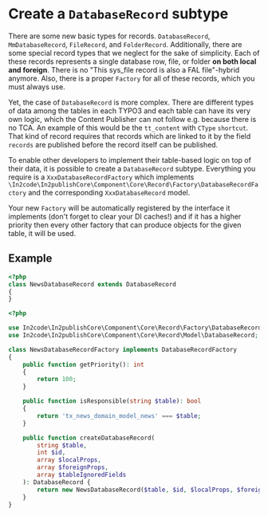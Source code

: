 # Create a `DatabaseRecord` subtype

There are some new basic types for records. `DatabaseRecord`, `MmDatabaseRecord`, `FileRecord`, and `FolderRecord`.
Additionally, there are some special record types that we neglect for the sake of simplicity. Each of these records
represents a single database row, file, or folder **on both local and foreign**. There is no "This sys_file record is
also a FAL file"-hybrid anymore. Also, there is a proper `Factory` for all of these records, which you must always use.

Yet, the case of `DatabaseRecord` is more complex. There are different types of data among the tables in each TYPO3 and
each table can have its very own logic, which the Content Publisher can not follow e.g. because there is no TCA. An
example of this would be the `tt_content` with `CType` `shortcut`. That kind of record requires that records which are
linked to it by the field `records` are published before the record itself can be published.

To enable other developers to implement their table-based logic on top of their data, it is possible to create
a `DatabaseRecord` subtype. Everything you require is a `XxxDatabaseRecordFactory` which
implements `\In2code\In2publishCore\Component\Core\Record\Factory\DatabaseRecordFactory` and the
corresponding `XxxDatabaseRecord` model.

Your new `Factory` will be automatically registered by the interface it implements (don't forget to clear your DI
caches!) and if it has a higher priority then every other factory that can produce objects for the given table, it will
be used.

## Example

```php
<?php
class NewsDatabaseRecord extends DatabaseRecord
{
}
```

```php
<?php

use In2code\In2publishCore\Component\Core\Record\Factory\DatabaseRecordFactory;
use In2code\In2publishCore\Component\Core\Record\Model\DatabaseRecord;

class NewsDatabaseRecordFactory implements DatabaseRecordFactory
{
    public function getPriority(): int
    {
        return 100;
    }

    public function isResponsible(string $table): bool
    {
        return 'tx_news_domain_model_news' === $table;
    }

    public function createDatabaseRecord(
        string $table,
        int $id,
        array $localProps,
        array $foreignProps,
        array $tableIgnoredFields
    ): DatabaseRecord {
        return new NewsDatabaseRecord($table, $id, $localProps, $foreignProps, $tableIgnoredFields);
    }
}
```
